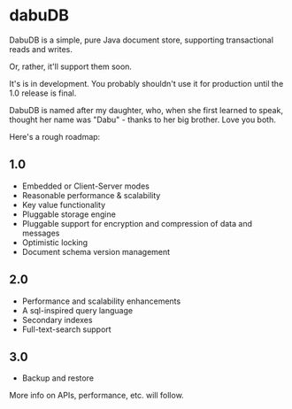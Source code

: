 # dabuDB

DabuDB is a simple, pure Java document store, supporting transactional reads and writes.

Or, rather, it'll support them soon.

It's is in development. You probably shouldn't use it for production until the 1.0 release is final.

DabuDB is named after my daughter, who, when she first learned to speak, thought her name was "Dabu" - thanks to her big brother. Love you both. 

Here's a rough roadmap:

## 1.0

* Embedded or Client-Server modes
* Reasonable performance & scalability
* Key value functionality
* Pluggable storage engine
* Pluggable support for encryption and compression of data and messages
* Optimistic locking
* Document schema version management

## 2.0

* Performance and scalability enhancements
* A sql-inspired query language
* Secondary indexes
* Full-text-search support

## 3.0

* Backup and restore


More info on APIs, performance, etc. will follow.
